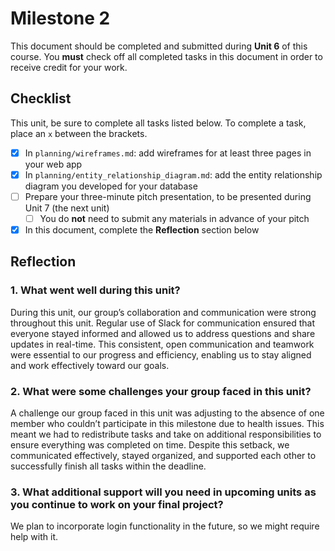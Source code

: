# Milestone 2

This document should be completed and submitted during **Unit 6** of this course. You **must** check off all completed tasks in this document in order to receive credit for your work.

## Checklist

This unit, be sure to complete all tasks listed below. To complete a task, place an `x` between the brackets.

- [X] In `planning/wireframes.md`: add wireframes for at least three pages in your web app
- [X] In `planning/entity_relationship_diagram.md`: add the entity relationship diagram you developed for your database
- [ ] Prepare your three-minute pitch presentation, to be presented during Unit 7 (the next unit)
  - [ ] You do **not** need to submit any materials in advance of your pitch
- [X] In this document, complete the **Reflection** section below

## Reflection

### 1. What went well during this unit?

During this unit, our group’s collaboration and communication were strong throughout this unit. Regular use of Slack for communication ensured that everyone stayed informed and allowed us to address questions and share updates in real-time. This consistent, open communication and teamwork were essential to our progress and efficiency, enabling us to stay aligned and work effectively toward our goals.

### 2. What were some challenges your group faced in this unit?

A challenge our group faced in this unit was adjusting to the absence of one member who couldn’t participate in this milestone due to health issues. This meant we had to redistribute tasks and take on additional responsibilities to ensure everything was completed on time. Despite this setback, we communicated effectively, stayed organized, and supported each other to successfully finish all tasks within the deadline.

### 3. What additional support will you need in upcoming units as you continue to work on your final project?

We plan to incorporate login functionality in the future, so we might require help with it.
